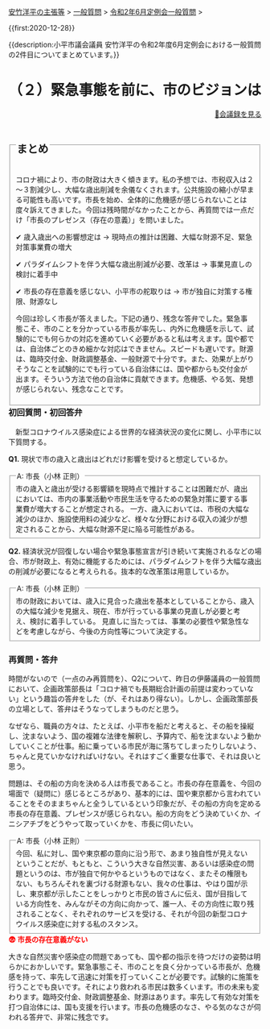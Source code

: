 <p class="breadcrumbs"><a href="../../../index.md">安竹洋平の主張等</a> > <a href="../../index.md">一般質問</a> > <a href="./index.md">令和2年6月定例会一般質問</a> > 

{{first:2020-12-28}}

{{description:小平市議会議員 安竹洋平の令和2年度6月定例会における一般質問の2件目についてまとめています。}}

<style type="text/css">
h4 {
  text-decoration: underline;
}
</style>

# （２）緊急事態を前に、市のビジョンは

<p style="text-align:right"><a href="xx">📄会議録を見る</a></p>

<fieldset class="point">
  <legend>
    <h2 class="point"> まとめ </h2>
  </legend>
  <p class="point">コロナ禍により、市の財政は大きく傾きます。私の予想では、市税収入は２～３割減少し、大幅な歳出削減を余儀なくされます。公共施設の縮小が早まる可能性も高いです。市長を始め、全体的に危機感が感じられないことは度々訴えてきました。今回は残時間がなかったことから、再質問では一点だけ「市長のプレゼンス（存在の意義）」を問いました。</p>
  <p class="point">✔ 歳入歳出への影響想定は<span> → 現時点の推計は困難、大幅な財源不足、緊急対策事業費の増大</span></p>
  <p class="point">✔ パラダイムシフトを伴う大幅な歳出削減が必要、改革は<span> → 事業見直しの検討に着手中</span></p>
  <p class="point">✔ 市長の存在意義を感じない、小平市の舵取りは<span> → 市が独自に対策する権限、財源なし</span></p>
  <p class="point">今回は珍しく市長が答えました。下記の通り、残念な答弁でした。緊急事態こそ、市のことを分かっている市長が率先し、内外に危機感を示して、試験的にでも何らかの対応を進めていく必要があると私は考えます。国や都では、自治体ごとのきめ細かな対応はできません。スピードも遅いです。財源は、臨時交付金、財政調整基金、一般財源で十分です。また、効果が上がりそうなことを試験的にでも行っている自治体には、国や都からも交付金が出ます。そういう方法で他の自治体に貢献できます。危機感、やる気、発想が感じられない、残念なことです。</p>
</fieldset>

<h3 style="margin-top:0"> 初回質問・初回答弁</h3>

<div class="letter">

　新型コロナウイルス感染症による世界的な経済状況の変化に関し、小平市に以下質問する。

**Q1.** 現状で市の歳入と歳出はどれだけ影響を受けると想定しているか。

<fieldset class="touben">
<legend>A: 市長（小林 正則）</legend>
市の歳入と歳出が受ける影響額を現時点で推計することは困難だが、歳出においては、市内の事業活動や市民生活を守るための緊急対策に要する事業費が増大することが想定される。
一方、歳入においては、市税の大幅な減少のほか、施設使用料の減少など、様々な分野における収入の減少が想定されることから、大幅な財源不足に陥る可能性がある。
</fieldset>

**Q2.** 経済状況が回復しない場合や緊急事態宣言が引き続いて実施されるなどの場合、市が財政上、有効に機能するためには、パラダイムシフトを伴う大幅な歳出の削減が必要になると考えられる。抜本的な改革策は用意しているか。

<fieldset class="touben">
<legend>A: 市長（小林 正則）</legend>
市の財政においては、歳入に見合った歳出を基本としていることから、歳入の大幅な減少を見据え、現在、市が行っている事業の見直しが必要と考え、検討に着手している。
見直しに当たっては、事業の必要性や緊急性などを考慮しながら、今後の方向性等について決定する。
</fieldset>

</div>

### 再質問・答弁

時間がないので（一点のみ再質問を）、Q2について、昨日の伊藤議員の一般質問において、企画政策部長は「コロナ禍でも長期総合計画の前提は変わっていない」という趣旨の答弁をした（が、それはあり得ない）。しかし、企画政策部長の立場として、答弁はそうなってしまうものだと思う。

なぜなら、職員の方々は、たとえば、小平市を船だと考えると、その船を操縦し、沈まないよう、国の複雑な法律を解釈し、予算内で、船を沈まないよう動かしていくことが仕事。船に乗っている市民が海に落ちてしまったりしないよう、ちゃんと見ていかなければいけない。それはすごく重要な仕事で、それは良いと思う。

問題は、その船の方向を決める人は市長であること。市長の存在意義を、今回の場面で（疑問に）感じるところがあり、基本的には、国や東京都から言われていることをそのままちゃんと全うしているという印象だが、その船の方向を定める市長の存在意義、プレゼンスが感じられない。船の方向をどう決めていくか、イニシアチブをどうやって取っていくかを、市長に伺いたい。

<fieldset class="touben">
<legend>A: 市長（小林 正則）</legend>
今回、私に対し、国や東京都の意向に沿う形で、あまり独自性が見えないということだが、もともと、こういう大きな自然災害、あるいは感染症の問題というのは、市が独自で何かやるというものではなく、またその権限もない、もちろんそれを裏づける財源もない、我々の仕事は、やはり国が示し、東京都が示したことをしっかりと市民の皆さんに伝え、国が目指している方向性を、みんながその方向に向かって、誰一人、その方向性に取り残されることなく、それぞれのサービスを受ける、それが今回の新型コロナウイルス感染症に対する私のスタンス。
</fieldset>

<div class="tips">
<strong style="color:red">😨 市長の存在意義がない</strong>

大きな自然災害や感染症の問題であっても、国や都の指示を待つだけの姿勢は明らかにおかしいです。緊急事態こそ、市のことを良く分かっている市長が、危機感を持って、率先して迅速に対策を打っていくことが必要です。試験的に施策を行うことでも良いです。それにより救われる市民は数多くいます。市の未来も変わります。臨時交付金、財政調整基金、財源はあります。率先して有効な対策を打つ自治体には、国も支援を行います。市長の危機感のなさ、やる気のなさが伺われる答弁で、非常に残念です。

</div>